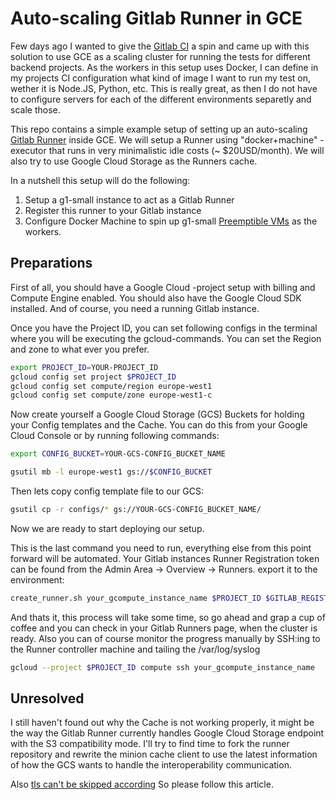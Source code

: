# Auto-scaling Gitlab Runner in GCE

Few days ago I wanted to give the [Gitlab CI](https://about.gitlab.com/gitlab-ci/) a spin and came up with this solution to use
GCE as a scaling cluster for running the tests for different backend projects.
As the workers in this setup uses Docker, I can define in my projects CI configuration what kind of image I want to run my test on,
wether it is Node.JS, Python, etc. This is really great, as then I do not have to configure servers for each of the different
environments separetly and scale those.

This repo contains a simple example setup of setting up an auto-scaling [Gitlab Runner](https://gitlab.com/gitlab-org/gitlab-ci-multi-runner) inside GCE.
We will setup a Runner using "docker+machine" -executor that runs in very minimalistic idle costs (~ $20USD/month).
We will also try to use Google Cloud Storage as the Runners cache.

In a nutshell this setup will do the following:

 1. Setup a g1-small instance to act as a Gitlab Runner
 2. Register this runner to your Gitlab instance
 3. Configure Docker Machine to spin up g1-small [Preemptible VMs](https://cloud.google.com/preemptible-vms/) as the workers.

## Preparations

First of all, you should have a Google Cloud -project setup with billing and Compute Engine enabled.
You should also have the Google Cloud SDK installed.
And of course, you need a running Gitlab instance.

Once you have the Project ID, you can set following configs in the terminal where you will be executing the
gcloud-commands. You can set the Region and zone to what ever you prefer.

```sh
export PROJECT_ID=YOUR-PROJECT_ID
gcloud config set project $PROJECT_ID
gcloud config set compute/region europe-west1
gcloud config set compute/zone europe-west1-c
```

Now create yourself a Google Cloud Storage (GCS) Buckets for holding your Config templates and the Cache.
You can do this from your Google Cloud Console or by running following commands:

```sh
export CONFIG_BUCKET=YOUR-GCS-CONFIG_BUCKET_NAME

gsutil mb -l europe-west1 gs://$CONFIG_BUCKET
```

Then lets copy config template file to our GCS:

```sh
gsutil cp -r configs/* gs://YOUR-GCS-CONFIG_BUCKET_NAME/
```

Now we are ready to start deploying our setup.

This is the last command you need to run, everything else from this point forward will be automated.
Your Gitlab instances Runner Registration token can be found from the Admin Area -> Overview -> Runners.
export it to the environment:
```sh
create_runner.sh your_gcompute_instance_name $PROJECT_ID $GITLAB_REGISTERTAION_TOKEN $GIRLAB_URL $GCLOUD_SERVICEACCOUNT_EMANIl
```

And thats it, this process will take some time, so go ahead and grap a cup of coffee and you can check in your Gitlab Runners page,
when the cluster is ready.
Also you can of course monitor the progress manually by SSH:ing to the Runner controller machine and tailing the /var/log/syslog

```sh
gcloud --project $PROJECT_ID compute ssh your_gcompute_instance_name
```

## Unresolved

I still haven't found out why the Cache is not working properly, it might be the way the
Gitlab Runner currently handles Google Cloud Storage endpoint with the S3 compatibility mode.
I'll try to find time to fork the runner repository and rewrite the minion cache client to use the latest information
of how the GCS wants to handle the interoperability communication.

Also [tls can't be skipped according](http://moonlightbox.logdown.com/posts/2016/09/12/gitlab-ci-runner-register-x509-error)
So please follow this article.